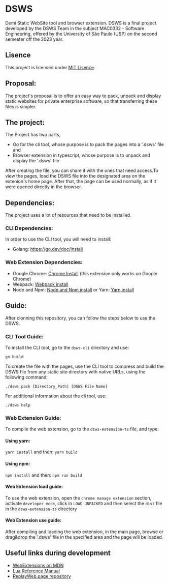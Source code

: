 # DSWS
Demi Static WebSite tool and browser extension. DSWS is a final project developed by the DSWS Team in the subject MAC0332 - Software Engineering, offered by the University of São Paulo (USP) on the second semester off the 2023 year.

## Lisence
This project is licensed under [MIT Lisence](https://github.com/mac0332-dsws/dsws/blob/main/LICENSE).

## Proposal:
The project's proposal is to offer an easy way to pack, unpack and display static websites for private enterprise software, so that transferring these files is simpler.

## The project:
The Project has two parts, 

* Go for the cli tool, whose purpose is to pack the pages into a '.dsws' file and
* Browser extension in typescript, whose purpose is to unpack and display the '.dsws' file
 
After creating the file, you can share it with the ones that need access.To view the pages, load the DSWS file into the designated area on the extenion's home page. After that, the page can be used normally, as if it were opened directly in the browser.

## Dependencies:
The project uses a lot of resources that need to be installed.

### CLI Dependencies:
 In order to use the CLI tool, you will need to install:

- Golang: https://go.dev/doc/install

### Web Extension Dependencies:
- Google Chrome: [Chrome Install](https://chromeenterprise.google/intl/pt_br/browser/download/) (this extension only works on Google Chrome)
- Webpack: [Webpack install](https://webpack.js.org/guides/installation/)
- Node and Npm: [Node and Npm install](https://docs.npmjs.com/downloading-and-installing-node-js-and-npm) or  Yarn: [Yarn install](https://classic.yarnpkg.com/lang/en/docs/install/)

## Guide:

After clonning this repository, you can follow the steps below to use the DSWS.

### CLI Tool Guide:

To install the CLI tool, go to the `dsws-cli` directory and use:

```go build```

To create the file with the pages, use the CLI tool to compress and build the DSWS file from any static site directory with native URLs, using the following command:

```./dsws pack [Directory_Path] [DSWS File Name]```

For additional information about the cli tool, use:

```./dsws help```

### Web Extension Guide:
To compile the web extension, go to the ```dsws-extension-ts``` file, and type:
#### Using yarn:
```yarn install```
and then:
```yarn build```

#### Using npm:
```npm install```
and then:
```npm run build```

#### Web Extension load guide:
To use the web extension, open the `chrome manage extension` section, activate `developer mode`, click in `LOAD UNPACKED` and then select the `dist` file in the `dsws-extension-ts` directory 

#### Web Extension use guide:
After compiling and loading the web extension, in the main page, browse or drag&drop the '.dsws' file in the specified area and the page will be loaded.


## Useful links during development

  * [WebExtensions on MDN](https://developer.mozilla.org/en-US/docs/Mozilla/Add-ons/WebExtensions)
  * [Lua Reference Manual](https://www.lua.org/manual/5.4/)
  * [ReplayWeb.page repository](https://github.com/webrecorder/replayweb.page)
